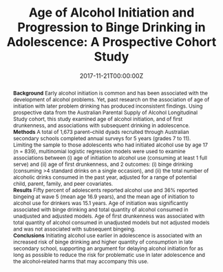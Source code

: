 ﻿---
title: "Age of Alcohol Initiation and Progression to Binge Drinking in Adolescence: A Prospective Cohort Study"
authors:
- Alexandra Aiken
- author
- Monika Wadolowski
- Delyse Hutchinson
- Jackob M Najman
- Tim Slade
- Raimondo Bruno
- Nyanda McBride
- Kypros Kypri
- Richard P Mattick
date: "2017-11-21T00:00:00Z"
doi: "10.1111/acer.13525"
url_source: "https://onlinelibrary.wiley.com/doi/abs/10.1111/acer.13525"
abstract: "**Background**
Early alcohol initiation is common and has been associated with the development of alcohol problems. Yet, past research on the association of age of initiation with later problem drinking has produced inconsistent findings. Using prospective data from the Australian Parental Supply of Alcohol Longitudinal Study cohort, this study examined age of alcohol initiation, and of first drunkenness, and associations with subsequent drinking in adolescence.<br>
**Methods**
A total of 1,673 parent–child dyads recruited through Australian secondary schools completed annual surveys for 5 years (grades 7 to 11). Limiting the sample to those adolescents who had initiated alcohol use by age 17 (n = 839), multinomial logistic regression models were used to examine associations between (i) age of initiation to alcohol use (consuming at least 1 full serve) and (ii) age of first drunkenness, and 2 outcomes: (i) binge drinking (consuming >4 standard drinks on a single occasion), and (ii) the total number of alcoholic drinks consumed in the past year, adjusted for a range of potential child, parent, family, and peer covariates.<br>
**Results**
Fifty percent of adolescents reported alcohol use and 36% reported bingeing at wave 5 (mean age 16.9 years), and the mean age of initiation to alcohol use for drinkers was 15.1 years. Age of initiation was significantly associated with binge drinking and total quantity of alcohol consumed in unadjusted and adjusted models. Age of first drunkenness was associated with total quantity of alcohol consumed in unadjusted models but not adjusted models and was not associated with subsequent bingeing.<br>
**Conclusions**
Initiating alcohol use earlier in adolescence is associated with an increased risk of binge drinking and higher quantity of consumption in late secondary school, supporting an argument for delaying alcohol initiation for as long as possible to reduce the risk for problematic use in later adolescence and the alcohol‐related harms that may accompany this use."
featured: false
image:
  caption: 'Image credit: [**Deccan Chronicle**]'
  focal_point: ""
  preview_only: false
projects:
- APSALS
publication: 'Alcoholism Clinical & Experimental Research 42(1)'
publication_short: ""
publication_types:
- "2"
publishDate: "2017-11-21T00:00:00Z"
summary: Analysis of the impact of earlier initiation to alcohol consumption.
tags:
- Alcohol
- Adolescence
- Longitudinal cohort study
---
